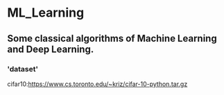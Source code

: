 # ML_Learning
## Some classical algorithms of Machine Learning and Deep Learning.
### 'dataset'
cifar10:https://www.cs.toronto.edu/~kriz/cifar-10-python.tar.gz
